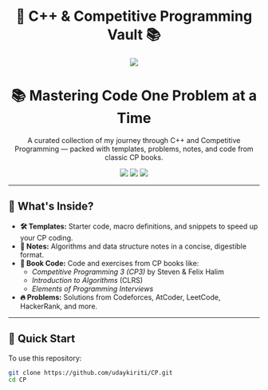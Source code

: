 <h1 align="center">🚀 C++ & Competitive Programming Vault 📚</h1>

<p align="center">
  <img src="https://readme-typing-svg.demolab.com?font=Fira+Code&size=30&pause=1000&color=61DAFB&center=true&vCenter=true&width=600&lines=C%2B%2B+Competitive+Programming;Solve+Problems+Like+a+Pro;Optimize+Every+Line" />
</p>


<h1 align="center">📚 Mastering Code One Problem at a Time</h1>

<p align="center">
  A curated collection of my journey through C++ and Competitive Programming — packed with templates, problems, notes, and code from classic CP books.
</p>

<p align="center">
  <img src="https://img.shields.io/badge/language-C%2B%2B-blue?style=for-the-badge&logo=c%2B%2B&logoColor=white" />
  <img src="https://img.shields.io/badge/focus-Competitive%20Programming-orange?style=for-the-badge" />
  <img src="https://img.shields.io/badge/updates-weekly-success?style=for-the-badge" />
</p>

---

## 📂 What's Inside?

- **🛠️ Templates:** Starter code, macro definitions, and snippets to speed up your CP coding.
- **📑 Notes:** Algorithms and data structure notes in a concise, digestible format.
- **📘 Book Code:** Code and exercises from CP books like:
  - *Competitive Programming 3 (CP3)* by Steven & Felix Halim
  - *Introduction to Algorithms* (CLRS)
  - *Elements of Programming Interviews*
- **🔥 Problems:** Solutions from Codeforces, AtCoder, LeetCode, HackerRank, and more.

---

## 🚀 Quick Start

To use this repository:

```bash
git clone https://github.com/udaykiriti/CP.git
cd CP
